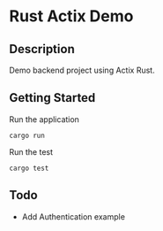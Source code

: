 # Rust Actix Demo

## Description

Demo backend project using Actix Rust.

## Getting Started
Run the application
```
cargo run
```

Run the test
```
cargo test
```

## Todo
- Add Authentication example